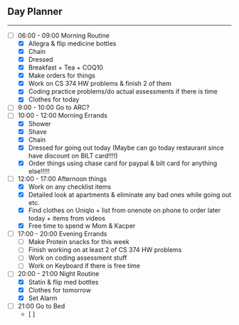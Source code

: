 ## Day Planner
---
- [ ] 06:00 - 09:00 Morning Routine
	- [x] Allegra & flip medicine bottles
	- [x] Chain
	- [x] Dressed
	- [x] Breakfast + Tea + COQ10
	- [x] Make orders for things 
	- [x] Work on CS 374 HW problems & finish 2 of them 
	- [x] Coding practice problems/do actual assessments if there is time
	- [x] Clothes for today
- [ ] 9:00 - 10:00 Go to ARC?
- [ ] 10:00 - 12:00 Morning Errands
	- [x] Shower
	- [x] Shave
	- [x] Chain
	- [x] Dressed for going out today (Maybe can go today restaurant since have discount on BILT card!!!!)
	- [x] Order things using chase card for paypal & bilt card for anything else!!!!!
- [ ] 12:00 - 17:00 Afternoon things
	- [x] Work on any checklist items
	- [x] Detailed look at apartments & eliminate any bad ones while going out etc.
	- [x] Find clothes on Uniqlo + list from onenote on phone to order later today + items from videos
	- [x] Free time to spend w Mom & Kacper
- [ ] 17:00 - 20:00 Evening Errands
	- [ ] Make Protein snacks for this week
	- [ ] Finish working on at least 2 of CS 374 HW problems
	- [ ] Work on coding assessment stuff
	- [ ] Work on Keyboard if there is free time
- [ ] 20:00 - 21:00 Night Routine
	- [x] Statin & flip med bottles
	- [x] Clothes for tomorrow
	- [x] Set Alarm
- [ ] 21:00 Go to Bed
	- [ ] 